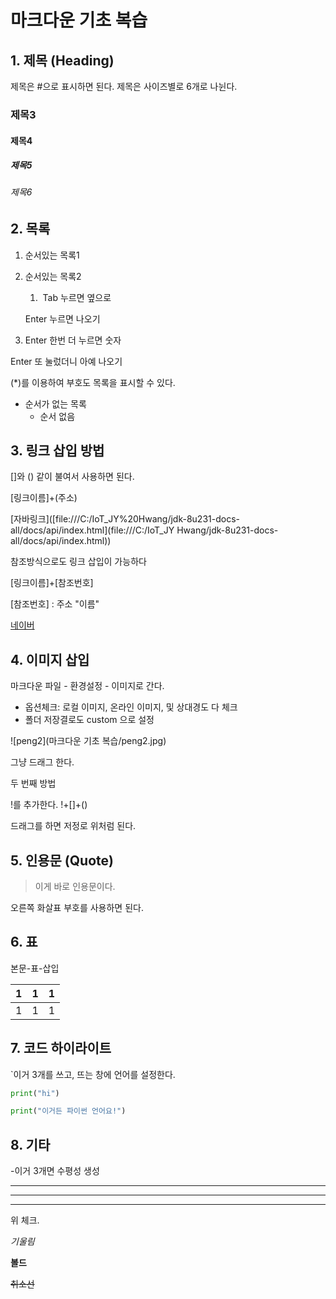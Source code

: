 # 마크다운 기초 복습

## 1. 제목 (Heading)

제목은 #으로 표시하면 된다. 제목은 사이즈별로 6개로 나뉜다.

### 제목3

#### 제목4

##### 제목5

###### 제목6



## 2. 목록

1. 순서있는 목록1

2. 순서있는 목록2

   1. ​	Tab 누르면 옆으로

   Enter 누르면 나오기

3. Enter 한번 더 누르면 숫자

Enter 또 눌렀더니 아예 나오기



(*)를 이용하여 부호도 목록을 표시할 수 있다.

* 순서가 없는 목록
  * 순서 없음



## 3. 링크 삽입 방법

[]와 () 같이 불여서 사용하면 된다.

[링크이름]+(주소)

[자바링크]([file:///C:/IoT_JY%20Hwang/jdk-8u231-docs-all/docs/api/index.html](file:///C:/IoT_JY Hwang/jdk-8u231-docs-all/docs/api/index.html))



참조방식으로도 링크 삽입이 가능하다

[링크이름]+[참조번호]

[참조번호] : 주소 "이름"



[네이버][1]

[1]:www.naver.com "네이버"



## 4. 이미지 삽입

마크다운 파일 - 환경설정 - 이미지로 간다.

* 옵션체크: 로컬 이미지, 온라인 이미지, 및 상대경도 다 체크
* 폴더 저장결로도 custom 으로 설정



![peng2](마크다운 기초 복습/peng2.jpg)

그냥 드래그 한다.



두 번째 방법 

!를 추가한다. !+[]+()

드래그를 하면 저정로 위처럼 된다.



## 5. 인용문 (Quote)

> 이게 바로 인용문이다.

오른쪽 화살표 부호를 사용하면 된다.



## 6. 표

본문-표-삽입

| 1    | 1    | 1    |
| ---- | ---- | ---- |
| 1    | 1    | 1    |



## 7.  코드 하이라이트

`이거 3개를 쓰고, 뜨는 창에 언어를 설정한다.

```python
print("hi")
```

``` python
print("이거든 파이썬 언어요!")
```



## 8. 기타

-이거 3개면 수평성 생성

---

---

---

위 체크.

*기울림*

**볼드**

~~취소선~~